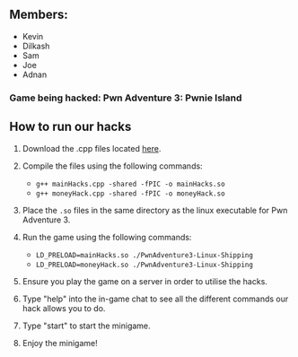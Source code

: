 ## Members:

- Kevin
- Dilkash
- Sam
- Joe
- Adnan

### Game being hacked: Pwn Adventure 3: Pwnie Island

## How to run our hacks

1. Download the .cpp files located [here](LD_PRELOAD_Files).

2. Compile the files using the following commands:

   - `g++ mainHacks.cpp -shared -fPIC -o mainHacks.so`
   - `g++ moneyHack.cpp -shared -fPIC -o moneyHack.so`

3. Place the `.so` files in the same directory as the linux executable for Pwn Adventure 3.

4. Run the game using the following commands:

   - `LD_PRELOAD=mainHacks.so ./PwnAdventure3-Linux-Shipping`
   - `LD_PRELOAD=moneyHack.so ./PwnAdventure3-Linux-Shipping`

5. Ensure you play the game on a server in order to utilise the hacks.

6. Type "help" into the in-game chat to see all the different commands our hack allows you to do.

7. Type "start" to start the minigame.

8. Enjoy the minigame!
